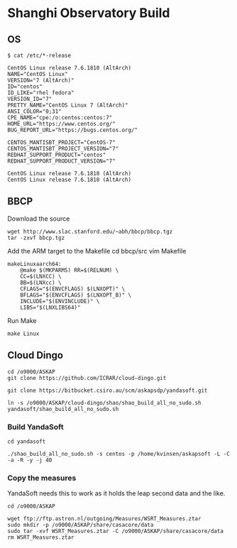 # Shanghi Observatory Build

## OS

```
$ cat /etc/*-release

CentOS Linux release 7.6.1810 (AltArch) 
NAME="CentOS Linux"
VERSION="7 (AltArch)"
ID="centos"
ID_LIKE="rhel fedora"
VERSION_ID="7"
PRETTY_NAME="CentOS Linux 7 (AltArch)"
ANSI_COLOR="0;31"
CPE_NAME="cpe:/o:centos:centos:7"
HOME_URL="https://www.centos.org/"
BUG_REPORT_URL="https://bugs.centos.org/"

CENTOS_MANTISBT_PROJECT="CentOS-7"
CENTOS_MANTISBT_PROJECT_VERSION="7"
REDHAT_SUPPORT_PRODUCT="centos"
REDHAT_SUPPORT_PRODUCT_VERSION="7"

CentOS Linux release 7.6.1810 (AltArch) 
CentOS Linux release 7.6.1810 (AltArch) 

```

## BBCP

Download the source

```
wget http://www.slac.stanford.edu/~abh/bbcp/bbcp.tgz
tar -zxvf bbcp.tgz
```

Add the ARM target to the Makefile
cd bbcp/src
vim Makefile
```
makeLinuxaarch64:
	@make $(MKPARMS) RR=$(RELNUM) \
	CC=$(LNXCC) \
	BB=$(LNXcc) \
	CFLAGS="$(ENVCFLAGS) $(LNXOPT)" \
	BFLAGS="$(ENVCFLAGS) $(LNXOPT_B)" \
	INCLUDE="$(ENVINCLUDE)" \
	LIBS="$(LNXLIBS64)"
```

Run Make

```
make Linux
```

## Cloud Dingo

```
cd /o9000/ASKAP
git clone https://github.com/ICRAR/cloud-dingo.git

git clone https://bitbucket.csiro.au/scm/askapsdp/yandasoft.git

ln -s /o9000/ASKAP/cloud-dingo/shao/shao_build_all_no_sudo.sh yandasoft/shao_build_all_no_sudo.sh
```

### Build YandaSoft
```
cd yandasoft

./shao_build_all_no_sudo.sh -s centos -p /home/kvinsen/askapsoft -L -C -a -R -y -j 40
```

### Copy the measures 

YandaSoft needs this to work as it holds the leap second data and the like.

```
cd /o9000/ASKAP

wget ftp://ftp.astron.nl/outgoing/Measures/WSRT_Measures.ztar
sudo mkdir -p /o9000/ASKAP/share/casacore/data
sudo tar -xvf WSRT_Measures.ztar -C /o9000/ASKAP/share/casacore/data
rm WSRT_Measures.ztar
```

